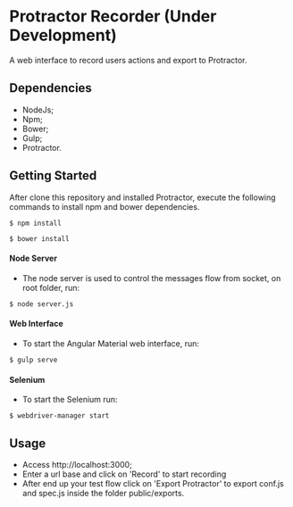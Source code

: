 # Protractor Recorder (Under Development)
A web interface to record users actions and export to Protractor.

## Dependencies

- NodeJs;
- Npm;
- Bower;
- Gulp;
- Protractor.

## Getting Started

After clone this repository and installed Protractor, execute the following commands to install npm and bower dependencies.

``` shell
$ npm install
```

``` shell
$ bower install
```

#### Node Server

- The node server is used to control the messages flow from socket, on root folder, run:

``` shell
$ node server.js
```

#### Web Interface

- To start the Angular Material web interface, run:

``` shell
$ gulp serve
```

#### Selenium

- To start the Selenium run:

``` shell
$ webdriver-manager start
```

## Usage

- Access http://localhost:3000;
- Enter a url base and click on 'Record' to start recording
- After end up your test flow click on 'Export Protractor' to export conf.js and spec.js inside the folder public/exports.
